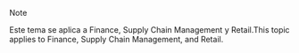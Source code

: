 > [!NOTE]
> <span data-ttu-id="dca02-101">Este tema se aplica a Finance, Supply Chain Management y Retail.</span><span class="sxs-lookup"><span data-stu-id="dca02-101">This topic applies to Finance, Supply Chain Management, and Retail.</span></span> 
